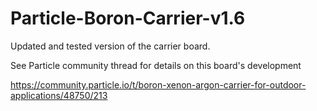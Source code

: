 # Particle-Boron-Carrier-v1.6
 Updated and tested version of the carrier board.
 
 See Particle community thread for details on this board's development
 
 https://community.particle.io/t/boron-xenon-argon-carrier-for-outdoor-applications/48750/213
